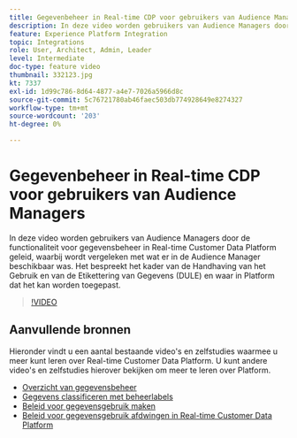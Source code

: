 ```yaml
---
title: Gegevenbeheer in Real-time CDP voor gebruikers van Audience Managers
description: In deze video worden gebruikers van Audience Managers door de functionaliteit voor gegevensbeheer in Real-time Customer Data Platform geleid, waarbij wordt vergeleken met wat er in de Audience Manager beschikbaar was. Het bespreekt het kader van de Handhaving van het Gebruik en van de Etikettering van Gegevens (DULE) en waar in Platform dat het kan worden toegepast.
feature: Experience Platform Integration
topic: Integrations
role: User, Architect, Admin, Leader
level: Intermediate
doc-type: feature video
thumbnail: 332123.jpg
kt: 7337
exl-id: 1d99c786-8d64-4877-a4e7-7026a5966d8c
source-git-commit: 5c76721780ab46faec503db774928649e8274327
workflow-type: tm+mt
source-wordcount: '203'
ht-degree: 0%

---
```


# Gegevenbeheer in Real-time CDP voor gebruikers van Audience Managers

In deze video worden gebruikers van Audience Managers door de functionaliteit voor gegevensbeheer in Real-time Customer Data Platform geleid, waarbij wordt vergeleken met wat er in de Audience Manager beschikbaar was. Het bespreekt het kader van de Handhaving van het Gebruik en van de Etikettering van Gegevens (DULE) en waar in Platform dat het kan worden toegepast.

>[!VIDEO](https://video.tv.adobe.com/v/332123/?quality=12&learn=on)

## Aanvullende bronnen

Hieronder vindt u een aantal bestaande video&#39;s en zelfstudies waarmee u meer kunt leren over Real-time Customer Data Platform. U kunt andere video&#39;s en zelfstudies hierover bekijken om meer te leren over Platform.

* [Overzicht van gegevensbeheer](https://experienceleague.adobe.com/docs/platform-learn/tutorials/data-governance/understanding-data-governance.html?lang=en#data-governance)
* [Gegevens classificeren met beheerlabels](https://experienceleague.adobe.com/docs/platform-learn/tutorials/data-governance/classify-data-using-governance-labels.html?lang=en#data-governance)
* [Beleid voor gegevensgebruik maken](https://experienceleague.adobe.com/docs/platform-learn/tutorials/data-governance/create-data-usage-policies.html?lang=en#data-governance)
* [Beleid voor gegevensgebruik afdwingen in Real-time Customer Data Platform](https://experienceleague.adobe.com/docs/platform-learn/tutorials/data-governance/enforce-data-usage-policies-in-real-time-cdp.html?lang=en#data-governance)
